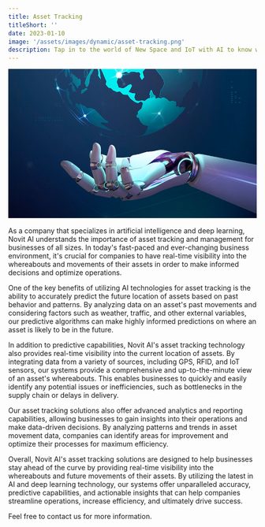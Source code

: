 ```yaml
---
title: Asset Tracking
titleShort: ''
date: 2023-01-10
image: '/assets/images/dynamic/asset-tracking.png'
description: Tap in to the world of New Space and IoT with AI to know where exactly in the world your assets are now, and where they're likely to be later
---
```


![Photo of Asset Tracking](/assets/images/dynamic/asset-tracking.png)

As a company that specializes in artificial intelligence and deep learning, Novit AI understands the importance of asset tracking and management for businesses of all sizes. In today's fast-paced and ever-changing business environment, it's crucial for companies to have real-time visibility into the whereabouts and movements of their assets in order to make informed decisions and optimize operations.

One of the key benefits of utilizing AI technologies for asset tracking is the ability to accurately predict the future location of assets based on past behavior and patterns. By analyzing data on an asset's past movements and considering factors such as weather, traffic, and other external variables, our predictive algorithms can make highly informed predictions on where an asset is likely to be in the future.

In addition to predictive capabilities, Novit AI's asset tracking technology also provides real-time visibility into the current location of assets. By integrating data from a variety of sources, including GPS, RFID, and IoT sensors, our systems provide a comprehensive and up-to-the-minute view of an asset's whereabouts. This enables businesses to quickly and easily identify any potential issues or inefficiencies, such as bottlenecks in the supply chain or delays in delivery.

Our asset tracking solutions also offer advanced analytics and reporting capabilities, allowing businesses to gain insights into their operations and make data-driven decisions. By analyzing patterns and trends in asset movement data, companies can identify areas for improvement and optimize their processes for maximum efficiency.

Overall, Novit AI's asset tracking solutions are designed to help businesses stay ahead of the curve by providing real-time visibility into the whereabouts and future movements of their assets. By utilizing the latest in AI and deep learning technology, our systems offer unparalleled accuracy, predictive capabilities, and actionable insights that can help companies streamline operations, increase efficiency, and ultimately drive success.

Feel free to contact us for more information.
